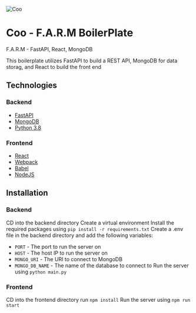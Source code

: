 ![Coo](https://github.com/Pwaters90/Coo/blob/master/coo.jpg)

# Coo - F.A.R.M BoilerPlate
F.A.R.M - FastAPI, React, MongoDB

This boilerplate utilizes FastAPI to build a REST API, MongoDB for data storag, and React to build the front end

## Technologies
### Backend
- [FastAPI](https://fastapi.tiangolo.com/)
- [MongoDB](https://www.mongodb.com/)
- [Python 3.8](https://www.python.org/downloads/release/python-380/)

### Frontend
- [React](https://reactjs.org/)
- [Webpack](https://webpack.js.org/)
- [Babel](https://babeljs.io/)
- [NodeJS](https://nodejs.org/en/)


## Installation
### Backend
CD into the backend directory
Create a virtual environment
Install the required packages using `pip install -r requirements.txt`
Create a .env file in the backend directory and add the following variables:
- `PORT` - The port to run the server on
- `HOST` - The host IP to run the server on
- `MONGO_URI` - The URI to connect to MongoDB
- `MONGO_DB_NAME` - The name of the database to connect to
Run the server using `python main.py`

### Frontend
CD into the frontend directory
run `npm install`
Run the server using `npm run start`




